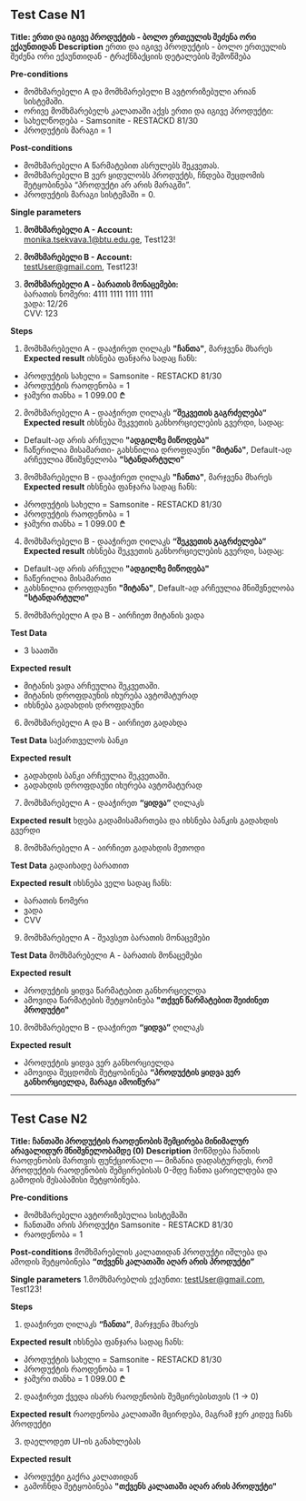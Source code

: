 ## Test Case N1
**Title: ერთი და იგივე პროდუქტის - ბოლო ერთეულის შეძენა ორი ექაუნთიდან**
**Description**
ერთი და იგივე პროდუქტის - ბოლო ერთეულის შეძენა ორი ექაუნთიდან - ტრაქნზაქციის დეტალების შემოწმება

**Pre-conditions**
- მომხმარებელი A და მომხმარებელი B ავტორიზებული არიან სისტემაში.
- ორივე მომხმარებელს კალათაში აქვს ერთი და იგივე პროდუქტი:
- სახელწოდება - Samsonite - RESTACKD 81/30
- პროდუქტის მარაგი = 1

**Post-conditions**
- მომხმარებელი A წარმატებით ასრულებს შეკვეთას.
- მომხმარებელი B ვერ ყიდულობს პროდუქტს, ჩნდება  შეცდომის შეტყობინება “პროდუქტი არ არის მარაგში”.
- პროდუქტის მარაგი სისტემაში = 0.

**Single parameters**

1. **მომხმარებელი A - Account:**  
   monika.tsekvava.1@btu.edu.ge, Test123!

2. **მომხმარებელი B - Account:**  
   testUser@gmail.com, Test123!

3. **მომხმარებელი A - ბარათის მონაცემები:**  
   ბარათის ნომერი: 4111 1111 1111 1111  
   ვადა: 12/26  
   CVV: 123
   
**Steps**
1. მომხმარებელი A - დააჭირეთ ღილაკს **"ჩანთა"**, მარჯვენა მხარეს
**Expected result**
იხსნება ფანჯარა სადაც ჩანს:
- პროდუქტის სახელი = Samsonite - RESTACKD 81/30
- პროდუქტის რაოდენობა = 1
- ჯამური თანხა = 1 099.00 ₾

2. მომხმარებელი A - დააჭირეთ ღილაკს **“შეკვეთის გაგრძელება”**
**Expected result**
იხსნება შეკვეთის განხორციელების გვერდი, სადაც:
- Default-ად არის არჩეული **"ადგილზე მიწოდება"**
- ჩაწერილია მისამართი- 
გახსნილია დროფდაუნი **"მიტანა"**, Default-ად არჩეულია მნიშვნელობა **"სტანდარტული"**

3. მომხმარებელი B - დააჭირეთ ღილაკს **"ჩანთა"**, მარჯვენა მხარეს
**Expected result**
იხსნება ფანჯარა სადაც ჩანს:
- პროდუქტის სახელი = Samsonite - RESTACKD 81/30
- პროდუქტის რაოდენობა = 1
- ჯამური თანხა = 1 099.00 ₾

4. მომხმარებელი B  - დააჭირეთ ღილაკს **“შეკვეთის გაგრძელება”**
**Expected result**
იხსნება შეკვეთის განხორციელების გვერდი, სადაც:
- Default-ად არის არჩეული **"ადგილზე მიწოდება"**
- ჩაწერილია მისამართი
- გახსნილია დროფდაუნი **"მიტანა"**, Default-ად არჩეულია მნიშვნელობა **"სტანდარტული"**

5. მომხმარებელი A და B - აირჩიეთ მიტანის ვადა

**Test Data** 
- 3 საათში

**Expected result**
- მიტანის ვადა არჩეულია შეკვეთაში.
- მიტანის დროფდაუნის იხურება ავტომატურად
- იხსნება გადახდის დროფდაუნი

6. მომხმარებელი A და B  - აირჩიეთ გადახდა

**Test Data** 
საქართველოს ბანკი

**Expected result**
- გადახდის ბანკი არჩეულია შეკვეთაში.
- გადახდის დროფდაუნი იხურება ავტომატურად

7. მომხმარებელი A - დააჭირეთ **“ყიდვა”** ღილაკს

**Expected result**
ხდება გადამისამართება და იხსნება ბანკის გადახდის გვერდი

8. მომხმარებელი A - აირჩიეთ გადახდის მეთოდი

**Test Data** 
გადაიხადე ბარათით

**Expected result**
იხსნება ველი სადაც ჩანს:
- ბარათის ნომერი
- ვადა
- CVV

9. მომხმარებელი A - შეავსეთ ბარათის მონაცემები

**Test Data** 
მომხმარებელი A - ბარათის მონაცემები

**Expected result**
- პროდუქტის ყიდვა წარმატებით განხორციელდა
- ამოვიდა წარმატების შეტყობინება **"თქვენ წარმატებით შეიძინეთ პროდუქტი"**

10. მომხმარებელი B - დააჭირეთ **“ყიდვა”** ღილაკს

**Expected result**
- პროდუქტის ყიდვა ვერ განხორციელდა
- ამოვიდა შეცდომის  შეტყობინება **“პროდუქტის ყიდვა ვერ განხორციელდა, მარაგი ამოიწურა”**
----------------------------------------------------------------------------------------------------------------------------------------------------------------
## Test Case N2
**Title: ჩანთაში პროდუქტის რაოდენობის შემცირება მინიმალურ არავალიდურ მნიშვნელობამდე (0)**
**Description**
მოწმდება ჩანთის რაოდენობის მართვის ფუნქციონალი — მიზანია დადასტურდეს, რომ პროდუქტის რაოდენობის შემცირებისას 0-მდე ჩანთა ცარიელდება და გამოდის შესაბამისი შეტყობინება.

**Pre-conditions**
- მომხმარებელი ავტორიზებულია სისტემაში
- ჩანთაში არის პროდუქტი Samsonite - RESTACKD 81/30
- რაოდენობა = 1

**Post-conditions**
მომხმარებლის კალათიდან პროდუქტი იშლება და ამოდის შეტყობინება **“თქვენს კალათაში აღარ არის პროდუქტი”**

**Single parameters**
1.მომხმარებლის ექაუნთი:
testUser@gmail.com, Test123!

**Steps**
1. დააჭირეთ ღილაკს **“ჩანთა”**, მარჯვენა მხარეს

**Expected result**
იხსნება ფანჯარა სადაც ჩანს:
- პროდუქტის სახელი = Samsonite - RESTACKD 81/30
- პროდუქტის რაოდენობა = 1
- ჯამური თანხა = 1 099.00 ₾

2. დააჭირეთ ქვედა ისარს რაოდენობის შემცირებისთვის (1 → 0)

**Expected result**
რაოდენობა კალათაში მცირდება, მაგრამ ჯერ კიდევ ჩანს პროდუქტი

3. დაელოდეთ UI–ის განახლებას

**Expected result**
- პროდუქტი გაქრა კალათიდან
- გამოჩნდა შეტყობინება **"თქვენს კალათაში აღარ არის პროდუქტი"**

